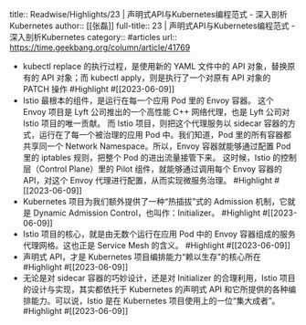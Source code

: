 title:: Readwise/Highlights/23 | 声明式API与Kubernetes编程范式 - 深入剖析Kubernetes
author:: [[张磊]]
full-title:: 23 | 声明式API与Kubernetes编程范式 - 深入剖析Kubernetes
category:: #articles
url:: https://time.geekbang.org/column/article/41769

- kubectl replace 的执行过程，是使用新的 YAML 文件中的 API 对象，替换原有的 API 对象；而 kubectl apply，则是执行了一个对原有 API 对象的 PATCH 操作 #Highlight #[[2023-06-09]]
- Istio 最根本的组件，是运行在每一个应用 Pod 里的 Envoy 容器。
  这个 Envoy 项目是 Lyft 公司推出的一个高性能 C++ 网络代理，也是 Lyft 公司对 Istio 项目的唯一贡献。
  而 Istio 项目，则把这个代理服务以 sidecar 容器的方式，运行在了每一个被治理的应用 Pod 中。我们知道，Pod 里的所有容器都共享同一个 Network Namespace。所以，Envoy 容器就能够通过配置 Pod 里的 iptables 规则，把整个 Pod 的进出流量接管下来。
  这时候，Istio 的控制层（Control Plane）里的 Pilot 组件，就能够通过调用每个 Envoy 容器的 API，对这个 Envoy 代理进行配置，从而实现微服务治理。 #Highlight #[[2023-06-09]]
- Kubernetes 项目为我们额外提供了一种“热插拔”式的 Admission 机制，它就是 Dynamic Admission Control，也叫作：Initializer。 #Highlight #[[2023-06-09]]
- Istio 项目的核心，就是由无数个运行在应用 Pod 中的 Envoy 容器组成的服务代理网格。这也正是 Service Mesh 的含义。 #Highlight #[[2023-06-09]]
- 声明式 API，才是 Kubernetes 项目编排能力“赖以生存”的核心所在 #Highlight #[[2023-06-09]]
- 无论是对 sidecar 容器的巧妙设计，还是对 Initializer 的合理利用，Istio 项目的设计与实现，其实都依托于 Kubernetes 的声明式 API 和它所提供的各种编排能力。可以说，Istio 是在 Kubernetes 项目使用上的一位“集大成者”。 #Highlight #[[2023-06-09]]
